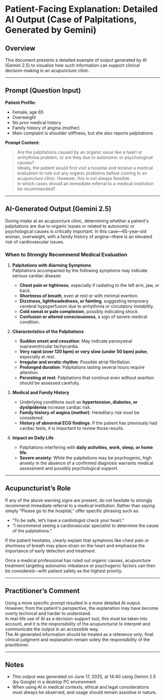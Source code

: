 # Patient-Facing Explanation: Detailed AI Output (Case of Palpitations, Generated by Gemini)

## Overview

This document presents a detailed example of output generated by AI (Gemini 2.5) to visualize how such information can support clinical decision-making in an acupuncture clinic.

---

## Prompt (Question Input)

**Patient Profile:**

- Female, age 65
- Overweight
- No prior medical history
- Family history of angina (mother)
- Main complaint is shoulder stiffness, but she also reports palpitations

**Prompt Content:**

> Are the palpitations caused by an organic issue like a heart or arrhythmia problem, or are they due to autonomic or psychological causes?  
> Ideally, the patient would first visit a hospital and receive a medical evaluation to rule out any organic problems before coming to an acupuncture clinic. However, this is not always feasible.  
> In which cases should an immediate referral to a medical institution be recommended?

---

## AI-Generated Output (Gemini 2.5)

During intake at an acupuncture clinic, determining whether a patient's palpitations are due to organic issues or related to autonomic or psychological causes is critically important. In this case—65-year-old woman, overweight, with a family history of angina—there is an elevated risk of cardiovascular issues.

### When to Strongly Recommend Medical Evaluation

1. **Palpitations with Alarming Symptoms**  
   Palpitations accompanied by the following symptoms may indicate serious cardiac disease:
   - **Chest pain or tightness**, especially if radiating to the left arm, jaw, or back.
   - **Shortness of breath**, even at rest or with minimal exertion.
   - **Dizziness, lightheadedness, or fainting**, suggesting temporary cerebral hypoperfusion due to arrhythmia or circulatory instability.
   - **Cold sweat or pale complexion**, possibly indicating shock.
   - **Confusion or altered consciousness**, a sign of severe medical condition.

2. **Characteristics of the Palpitations**
   - **Sudden onset and cessation**: May indicate paroxysmal supraventricular tachycardia.
   - **Very rapid (over 120 bpm) or very slow (under 50 bpm) pulse**, especially at rest.
   - **Irregular and erratic rhythm**: Possible atrial fibrillation.
   - **Prolonged duration**: Palpitations lasting several hours require attention.
   - **Persisting at rest**: Palpitations that continue even without exertion should be assessed carefully.

3. **Medical and Family History**
   - Underlying conditions such as **hypertension, diabetes, or dyslipidemia** increase cardiac risk.
   - **Family history of angina (mother)**: Hereditary risk must be considered.
   - **History of abnormal ECG findings**: If the patient has previously had cardiac tests, it is important to review those results.

4. **Impact on Daily Life**
   - Palpitations interfering with **daily activities, work, sleep, or home life**.
   - **Severe anxiety**: While the palpitations may be psychogenic, high anxiety in the absence of a confirmed diagnosis warrants medical assessment and possibly psychological support.

---

## Acupuncturist’s Role

If any of the above warning signs are present, do not hesitate to strongly recommend immediate referral to a medical institution. Rather than saying simply “Please go to the hospital,” offer specific phrasing such as:

- “To be safe, let’s have a cardiologist check your heart.”
- “I recommend seeing a cardiovascular specialist to determine the cause of the palpitations.”

If the patient hesitates, clearly explain that symptoms like chest pain or shortness of breath may place strain on the heart and emphasize the importance of early detection and treatment.

Once a medical professional has ruled out organic causes, acupuncture treatment targeting autonomic imbalance or psychogenic factors can then be considered—with patient safety as the highest priority.

---

## Practitioner’s Comment

Using a more specific prompt resulted in a more detailed AI output.  
However, from the patient's perspective, the explanation may have become overly technical and harder to understand.  
In real-life use of AI as a decision-support tool, this must be taken into account, and it is the responsibility of the acupuncturist to interpret and communicate the output in an accessible way.  
The AI-generated information should be treated as a reference only; final clinical judgment and explanation remain solely the responsibility of the practitioner.

---

## Notes

- This output was generated on June 17, 2025, at 14:40 using Gemini 2.5 (by Google) in a desktop PC environment.
- When using AI in medical contexts, ethical and legal considerations must always be observed, and usage should remain assistive in nature.

